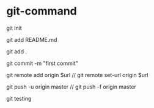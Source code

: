 # git-command
git init


git add README.md

git add .

git commit -m "first commit"

git remote add origin $url // git remote set-url origin $url

git push -u origin master // git push -f origin master

git testing
